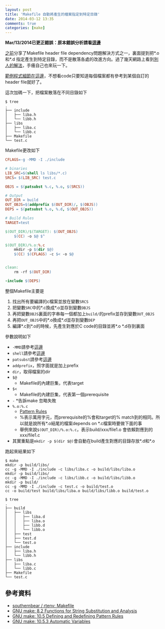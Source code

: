```yaml
---
layout: post
title: 'Makefile 自動將產生的檔案指定到特定目錄'
date: 2014-03-12 13:35
comments: true
categories: [make]
---
```

**Mar/13/2014已更正錯誤：原本錯誤分析請看[這邊](http://wen00072.github.io/blog/2014/03/13/makefile-pattern-rules-little-attention)**

[之前](http://wen00072.github.io/blog/2014/03/06/makefile-header-file-dependency-issues)分享了Makefile header file dependency問題解決方式之一，裏面提到把*.o 和*.d 指定產生到特定目錄，而不是散落各處的改進方向。過了幾天網路上看到[別人的解法](https://github.com/southernbear/rtenv/blob/master/Makefile)，手癢自己也來玩一下。

[範例程式細節在這邊](http://wen00072.github.io/blog/2014/06/07/dry-test-file-template)，不想看code只要知道每個檔案都有參考到某個自訂的header file就好了。

<a name="tree"></a>

這次加碼一下，把檔案散落在不同目錄如下
```text tree view
$ tree
.
├── include
│   ├── liba.h
│   └── libb.h
├── libs
│   ├── liba.c
│   └── libb.c
├── Makefile
└── test.c
```

Makefile更改如下

```makefile Makefile
CFLAGS=-g -MMD -I ./include

# binaries
LIB_SRC=$(shell ls libs/*.c)
SRCS= $(LIB_SRC) test.c

OBJS = $(patsubst %.c, %.o, $(SRCS))

# Output
OUT_DIR = build
OUT_OBJS=$(addprefix $(OUT_DIR)/, $(OBJS))
DEPS = $(patsubst %.o, %.d, $(OUT_OBJS))

# Build Rules
TARGET=test

$(OUT_DIR)/$(TARGET): $(OUT_OBJS)
	$(CC) -o $@ $^

$(OUT_DIR)/%.o:%.c
	mkdir -p $(dir $@)
	$(CC) $(CFLAGS) -c $< -o $@


clean:
	rm -rf $(OUT_DIR)

-include $(DEPS)
```
整個Makefile主要是

1. 找出所有要編譯的c檔案並放在變數`SRCS`
2. 把變數`SRC`中的*.c換成*.o並存到變數`OBJS`
3. 再把變數`OBJS`裏面的字串每一個都加上`build/`的prefix並存到變數`OUT_OBJS`
4. 再把`OUT_OBJS`中的*.o換成*.d並存到變數`DEP`
5. 編譯*.c到*.o的時候，先產生對應於C code的目錄並將*.o *.d存到裏面

參數說明如下

* `-MMD`請參考[這邊](http://wen00072.github.io/blog/2014/03/06/makefile-header-file-dependency-issues)
* `shell`請參考[這邊](http://wen00072.github.io/blog/2014/01/07/makefile-with-command-results-examples)
* `patsubst`請參考[這邊](http://wen00072.github.io/blog/2014/03/06/makefile-header-file-dependency-issues)
* `addprefix`，照字面就是加上prefix
* `dir`，取得檔案的dir
* `$@`
	* Makefile的內建巨集，代表target
* `$<`
	* Makefile的內建巨集，代表第一個prerequisite
* `-`
	*告訴make 忽略失敗
* `%.o:%.c`
	* [Pattern Rules](http://www.gnu.org/software/make/manual/make.html#Pattern-Rules)
  * %表示萬用字元，而prerequisite的%會和target的% match到的相同。所以就是說所有*.o結尾的檔案depends on *.c檔案時要做下面的事
  * 舉例來說`$(OUT_DIR)/%.o:%.c`，表示build/xxx/file1.o 會依賴對應到的xxx/file1.c
* 其實重點是`mkdir -p $(dir $@)`會自動在build產生對應的目錄存放*.d和*.o

跑起來結果如下
```text result
$ make
mkdir -p build/libs/
cc -g -MMD -I ./include -c libs/liba.c -o build/libs/liba.o
mkdir -p build/libs/
cc -g -MMD -I ./include -c libs/libb.c -o build/libs/libb.o
mkdir -p build/
cc -g -MMD -I ./include -c test.c -o build/test.o
cc -o build/test build/libs/liba.o build/libs/libb.o build/test.o

$ tree
.
├── build
│   ├── libs
│   │   ├── liba.d
│   │   ├── liba.o
│   │   ├── libb.d
│   │   └── libb.o
│   ├── test
│   ├── test.d
│   └── test.o
├── include
│   ├── liba.h
│   └── libb.h
├── libs
│   ├── liba.c
│   └── libb.c
├── Makefile
└── test.c

```

## 參考資料

* [southernbear / rtenv: Makefile](https://github.com/southernbear/rtenv/blob/master/Makefile)
* [GNU make: 8.2 Functions for String Substitution and Analysis](http://www.gnu.org/software/make/manual/make.html#Text-Functions)
* [GNU make: 10.5 Defining and Redefining Pattern Rules](http://www.gnu.org/software/make/manual/make.html#Pattern-Rules)
* [GNU make: 10.5.3 Automatic Variables](http://www.gnu.org/software/make/manual/make.html#Automatic-Variables)
